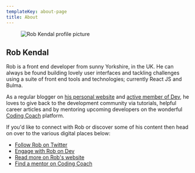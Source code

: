 ```yaml
---
templateKey: about-page
title: About 
---
```


<div class="media about-avatar">
<figure class="media-left">

![Rob Kendal profile picture](/img/robkendal.jpg)   

</figure>

<div className="media-content">

## Rob Kendal

Rob is a front end developer from sunny Yorkshire, in the UK. He can always be found building lovely user interfaces and tackling challenges using a suite of front end tools and technologies; currently React JS and Bulma.

As a regular blogger on [his personal website](https://robkendal.co.uk) and [active member of Dev](https://dev.to/kendalmintcode), he loves to give back to the development community via tutorials, helpful career articles and by mentoring 
upcoming developers on the wonderful [Coding Coach](https://codingcoach.io) platform. 

If you'd like to connect with Rob or discover some of his content then head on over to the various digital places below:

- [Follow Rob on Twitter](https://twitter.com/kendalmindcode)
- [Engage with Rob on Dev](https://dev.to/kendalmintcode)
- [Read more on Rob's website](https://robkendal.co.uk)
- [Find a mentor on Coding Coach](https://codingcoach.io)

</div>
</div>
